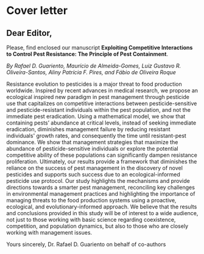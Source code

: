 # Cover letter

## Dear Editor,

Please, find enclosed our manuscript **Exploiting Competitive Interactions to Control Pest Resistance: The Principle of Pest Containment**.

*By Rafael D. Guariento, Maurício de Almeida-Gomes, Luiz Gustavo R. Oliveira-Santos, Aliny Patrícia F. Pires, and Fábio de Oliveira Roque*

Resistance evolution to pesticides is a major threat to food production worldwide. Inspired by recent advances in medical research, we propose an ecological inspired new paradigm in pest management through pesticide use that capitalizes on competitive interactions between pesticide-sensitive and pesticide-resistant individuals within the pest population, and not the immediate pest eradication. Using a mathematical model, we show that containing pests’ abundance at critical levels, instead of seeking immediate eradication, diminishes management failure by reducing resistant individuals' growth rates, and consequently the time until resistant-pest dominance. We show that management strategies that maximize the abundance of pesticide-sensitive individuals or explore the potential competitive ability of these populations can significantly dampen resistance proliferation. Ultimately, our results provide a framework that diminishes the reliance on the success of pest management in the discovery of novel pesticides and supports such success due to an ecological-informed pesticide use protocol. Our study highlights the mechanisms and provide directions towards a smarter pest management, reconciling key challenges in environmental management practices and highlighting the importance of managing threats to the food production systems using a proactive, ecological, and evolutionary-informed approach.
We believe that the results and conclusions provided in this study will be of interest to a wide audience, not just to those working with basic science regarding coexistence, competition, and population dynamics, but also to those who are closely working with management issues.

Yours sincerely,
Dr. Rafael D. Guariento on behalf of co-authors



